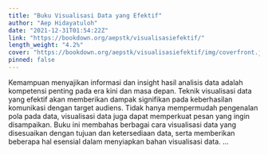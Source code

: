 ```yaml
---
title: "Buku Visualisasi Data yang Efektif"
author: "Aep Hidayatuloh"
date: "2021-12-31T01:54:22Z"
link: "https://bookdown.org/aepstk/visualisasiefektif/"
length_weight: "4.2%"
cover: "https://bookdown.org/aepstk/visualisasiefektif/img/coverfront.jpeg"
pinned: false
---
```


Kemampuan menyajikan informasi dan insight hasil analisis data adalah kompetensi penting pada era kini dan masa depan. Teknik visualisasi data yang efektif akan memberikan dampak signifikan pada keberhasilan komunikasi dengan target audiens. Tidak hanya mempermudah pengenalan pola pada data, visualisasi data juga dapat memperkuat pesan yang ingin disampaikan. Buku ini membahas berbagai cara visualisasi data yang disesuaikan dengan tujuan dan ketersediaan data, serta memberikan beberapa hal esensial dalam menyiapkan bahan visualisasi data.  ...
